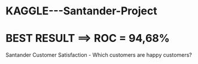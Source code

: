 # KAGGLE---Santander-Project
# BEST RESULT ==> ROC = 94,68%
Santander Customer Satisfaction -  Which customers are happy customers?
